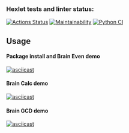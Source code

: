 ### Hexlet tests and linter status:

[![Actions Status](https://github.com/alekseyvlivanov/python-project-lvl1/workflows/hexlet-check/badge.svg)](https://github.com/alekseyvlivanov/python-project-lvl1/actions)
[![Maintainability](https://api.codeclimate.com/v1/badges/9f1460930c0961265721/maintainability)](https://codeclimate.com/github/alekseyvlivanov/python-project-lvl1/maintainability)
[![Python CI](https://github.com/alekseyvlivanov/python-project-lvl1/actions/workflows/pythonci.yml/badge.svg)](https://github.com/alekseyvlivanov/python-project-lvl1/actions/workflows/pythonci.yml)

## Usage

#### Package install and Brain Even demo

[![asciicast](https://asciinema.org/a/iqlLMVIabiMpda6EfrItNnHJa.svg)](https://asciinema.org/a/iqlLMVIabiMpda6EfrItNnHJa)

#### Brain Calc demo

[![asciicast](https://asciinema.org/a/ITh5kFaSpl0ULc01bUZtvicbb.svg)](https://asciinema.org/a/ITh5kFaSpl0ULc01bUZtvicbb)

#### Brain GCD demo

[![asciicast](https://asciinema.org/a/kg0ubfilEbTFTgZmtnkdh9ssD.svg)](https://asciinema.org/a/kg0ubfilEbTFTgZmtnkdh9ssD)
